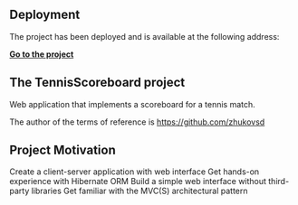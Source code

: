 ## Deployment
The project has been deployed and is available at the following address:

[**Go to the project**](http://217.171.146.212:8080/tennis-match-scoreboard/new-match)

## The TennisScoreboard project
Web application that implements a scoreboard for a tennis match.

The author of the terms of reference is https://github.com/zhukovsd

## Project Motivation
Create a client-server application with web interface
Get hands-on experience with Hibernate ORM
Build a simple web interface without third-party libraries
Get familiar with the MVC(S) architectural pattern
